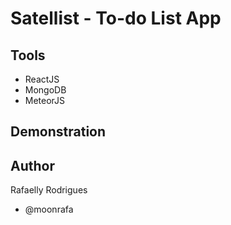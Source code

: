 # Satellist - To-do List App

## Tools

- ReactJS
- MongoDB
- MeteorJS

## Demonstration

## Author

Rafaelly Rodrigues

- @moonrafa
